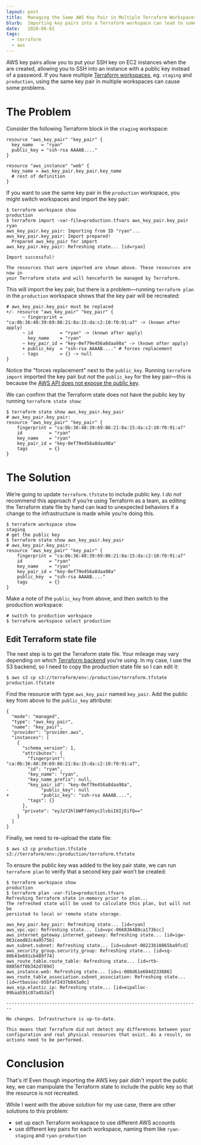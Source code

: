```yaml
---
layout: post
title:  Managing the Same AWS Key Pair in Multiple Terraform Workspaces
blurb:  Importing key pairs into a Terraform workspace can lead to some unexpected results. This post outlines the problem and provides a solution by manipulating the Terraform state.
date:   2020-06-01
tags:
  - terraform
  - aws
---
```

AWS key pairs allow you to put your SSH key on EC2 instances when the are created, allowing you to SSH into an instance with a public key instead of a password. If you have multiple [Terraform workspaces](https://www.terraform.io/docs/state/workspaces.html), eg. `staging` and `production`, using the same key pair in multiple workspaces can cause some problems.

# The Problem
Consider the following Terraform block in the `staging` workspace:
<pre><code class="terraform">resource "aws_key_pair" "key_pair" {
  key_name   = "ryan"
  public_key = "ssh-rsa AAAAB...."
}

resource "aws_instance" "web" {
  key_name = aws_key_pair.key_pair.key_name
  # rest of definition
}</code></pre>


If you want to use the same key pair in the `production` workspace, you might switch workspaces and import the key pair:
<pre><code class="shell">$ terraform workspace show
production
$ terraform import -var-file=production.tfvars aws_key_pair.key_pair ryan
aws_key_pair.key_pair: Importing from ID "ryan"...
aws_key_pair.key_pair: Import prepared!
  Prepared aws_key_pair for import
aws_key_pair.key_pair: Refreshing state... [id=ryan]

Import successful!

The resources that were imported are shown above. These resources are now in
your Terraform state and will henceforth be managed by Terraform.</code></pre>

This will import the key pair, but there is a problem&mdash;running `terraform plan` in the `production` workspace shows that the key pair will be recreated:
<pre><code class="terraform"># aws_key_pair.key_pair must be replaced
+/- resource "aws_key_pair" "key_pair" {
      ~ fingerprint = "ca:0b:36:48:39:69:86:21:8a:15:da:c2:10:f0:91:a7" -> (known after apply)
      ~ id          = "ryan" -> (known after apply)
        key_name    = "ryan"
      ~ key_pair_id = "key-0ef79e456a8daa98a" -> (known after apply)
      + public_key  = "ssh-rsa AAAAB...." # forces replacement
      - tags        = {} -> null
}</code></pre>

Notice the "forces replacement" next to the `public_key`. Running `terraform import` imported the key pair but _not_ the `public_key` for the key pair&mdash;this is because the [AWS API does not expose the public key](https://github.com/terraform-providers/terraform-provider-aws/issues/1092).

We can confirm that the Terraform state does not have the public key by running `terraform state show`:
<pre><code class="shell">$ terraform state show aws_key_pair.key_pair
# aws_key_pair.key_pair:
resource "aws_key_pair" "key_pair" {
    fingerprint = "ca:0b:36:48:39:69:86:21:8a:15:da:c2:10:f0:91:a7"
    id          = "ryan"
    key_name    = "ryan"
    key_pair_id = "key-0ef79e456a8daa98a"
    tags        = {}
}</code></pre>


# The Solution
We’re going to update `terraform.tfstate` to include public key. I *do not* recommend this approach if you’re using Terraform as a team, as editing the Terraform state file by hand can lead to unexpected behaviors if a change to the infrastructure is made while you’re doing this.

<pre><code class="shell">$ terraform workspace show
staging
# get the public key
$ terraform state show aws_key_pair.key_pair
# aws_key_pair.key_pair:
resource "aws_key_pair" "key_pair" {
    fingerprint = "ca:0b:36:48:39:69:86:21:8a:15:da:c2:10:f0:91:a7"
    id          = "ryan"
    key_name    = "ryan"
    key_pair_id = "key-0ef79e456a8daa98a"
    public_key  = "ssh-rsa AAAAB...."
    tags        = {}
}</code></pre>

Make a note of the `public_key` from above, and then switch to the production workspace:
<pre><code class="shell"># switch to production workspace
$ terraform workspace select production</code></pre>


## Edit Terraform state file
The next step is to get the Terraform state file. Your mileage may vary depending on which [Terraform backend](https://www.terraform.io/docs/backends/index.html) you're using. In my case, I use the S3 backend, so I need to copy the production state file so I can edit it:
<pre><code class="shell">$ aws s3 cp s3://terraform/env:/production/terraform.tfstate production.tfstate</code></pre>

Find the resource with type `aws_key_pair` named `key_pair`. Add the public key from above to the `public_key` attribute:
<pre><code class="diff">{
  "mode": "managed",
  "type": "aws_key_pair",
  "name": "key_pair",
  "provider": "provider.aws",
  "instances": [
    {
      "schema_version": 1,
      "attributes": {
        "fingerprint": "ca:0b:36:48:39:69:86:21:8a:15:da:c2:10:f0:91:a7",
        "id": "ryan",
        "key_name": "ryan",
        "key_name_prefix": null,
        "key_pair_id": "key-0ef79e456a8daa98a",
-            "public_key": null
+            "public_key": "ssh-rsa AAAAB....",
        "tags": {}
      },
      "private": "eyJzY2hlbWFfdmVyc2lvbiI6IjEifQ=="
    }
  ]
}</code></pre>


Finally, we need to re-upload the state file:
<pre><code class="shell">$ aws s3 cp production.tfstate s3://terraform/env:/production/terraform.tfstate</code></pre>

To ensure the public key was added to the key pair state, we can run `terraform plan` to verify that a second key pair won’t be created:
<pre><code class="shell">$ terraform workspace show
production
$ terraform plan -var-file=production.tfvars
Refreshing Terraform state in-memory prior to plan...
The refreshed state will be used to calculate this plan, but will not be
persisted to local or remote state storage.

aws_key_pair.key_pair: Refreshing state... [id=ryan]
aws_vpc.vpc: Refreshing state... [id=vpc-066836488ca1736cc]
aws_internet_gateway.internet_gateway: Refreshing state... [id=igw-063ceed82c4a9575b]
aws_subnet.subnet: Refreshing state... [id=subnet-00223b10865ba9fcd]
aws_security_group.security_group: Refreshing state... [id=sg-00b43e691cb489f74]
aws_route_table.route_table: Refreshing state... [id=rtb-08856ff0b342d789d]
aws_instance.web: Refreshing state... [id=i-088d61e604d233686]
aws_route_table_association.subnet_association: Refreshing state... [id=rtbassoc-05bfaf2437b843a0c]
aws_eip.elastic_ip: Refreshing state... [id=eipalloc-09baa591c07a453a7]

------------------------------------------------------------------------

No changes. Infrastructure is up-to-date.

This means that Terraform did not detect any differences between your
configuration and real physical resources that exist. As a result, no
actions need to be performed.</code></pre>

# Conclusion
That's it! Even though importing the AWS key pair didn't import the public key, we can manipulate the Terraform state to include the public key so that the resource is not recreated.

While I went with the above solution for my use case, there are other solutions to this problem:
- set up each Terraform workspace to use different AWS accounts
- use different key pairs for each workspace, naming them like `ryan-staging` and `ryan-production`
